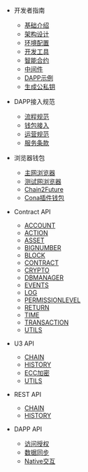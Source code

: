 
- 开发者指南
    - [基础介绍](docs-cn/developer/foundation.md)
    - [架构设计](docs-cn/developer/architecture.md)
    - [环境配置](docs-cn/developer/environment.md)
    - [开发工具](docs-cn/developer/tool.md)
    - [智能合约](docs-cn/developer/contract.md)
    - [中间件](docs-cn/developer/middleware.md)
    - [DAPP示例](docs-cn/developer/demo.md)
    - [生成公私钥](docs-cn/developer/keypair.md)

- DAPP接入规范
    - [流程规范](docs-cn/dapp/flow.md)
    - [钱包接入](docs-cn/dapp/wallet.md)
    - [运营规范](docs-cn/dapp/operation.md)
    - [服务条款](docs-cn/dapp/service.md)
  
- 浏览器钱包
  - [主网浏览器](docs-cn/wallet/01-wallet-main-browser.md)
  - [测试网浏览器](docs-cn/wallet/02-wallet-test-browser.md)
  - [Chain2Future](docs-cn/wallet/03-wallet-chain2future.md)
  - [Cona插件钱包](docs-cn/wallet/04-wallet-cona.md)

- Contract API
    - [ACCOUNT](docs-cn/contract/01-ts-account.md)
    - [ACTION](docs-cn/contract/02-ts-action.md)
    - [ASSET](docs-cn/contract/03-ts-asset.md)
    - [BIGNUMBER](docs-cn/contract/04-ts-bigNumber.md)
    - [BLOCK](docs-cn/contract/05-ts-block.md)
    - [CONTRACT](docs-cn/contract/06-ts-contract.md)
    - [CRYPTO](docs-cn/contract/07-ts-crypto.md)
    - [DBMANAGER](docs-cn/contract/08-ts-dbmanager.md)
    - [EVENTS](docs-cn/contract/09-ts-events.md)
    - [LOG](docs-cn/contract/10-ts-log.md)
    - [PERMISSIONLEVEL](docs-cn/contract/11-ts-PermissionLevel.md)
    - [RETURN](docs-cn/contract/12-ts-return.md)
    - [TIME](docs-cn/contract/13-ts-time.md)
    - [TRANSACTION](docs-cn/contract/14-ts-transaction.md)
    - [UTILS](docs-cn/contract/15-ts-utils.md)
  
- U3 API
    - [CHAIN](docs-cn/u3/01-chain.md)
    - [HISTORY](docs-cn/u3/02-history.md)
    - [ECC加密](docs-cn/u3/03-ecc.md)
    - [UTILS](docs-cn/u3/04-utils.md)
        
- REST API
    - [CHAIN](docs-cn/rest/01-chain.md)
    - [HISTORY](docs-cn/rest/02-history.md)
    
- DAPP API
    - [访问授权](docs-cn/dapi/01-access.md)
    - [数据同步](docs-cn/dapi/02-async.md)
    - [Native交互](docs-cn/dapi/03-interactive.md)

